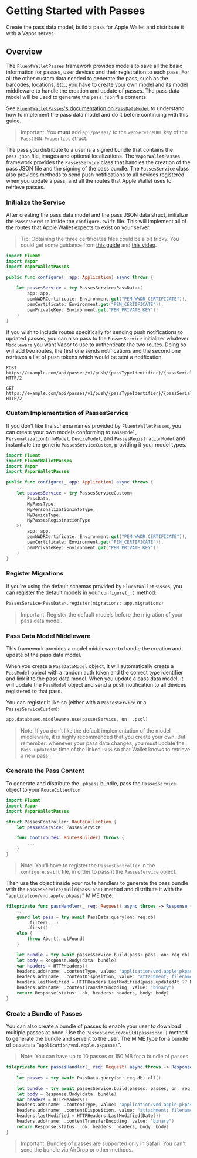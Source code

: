 # Getting Started with Passes

Create the pass data model, build a pass for Apple Wallet and distribute it with a Vapor server.

## Overview

The `FluentWalletPasses` framework provides models to save all the basic information for passes, user devices and their registration to each pass.
For all the other custom data needed to generate the pass, such as the barcodes, locations, etc., you have to create your own model and its model middleware to handle the creation and update of passes.
The pass data model will be used to generate the `pass.json` file contents.

See [`FluentWalletPasses`'s documentation on `PassDataModel`](https://swiftpackageindex.com/fpseverino/fluent-wallet/documentation/fluentwalletpasses/passdatamodel) to understand how to implement the pass data model and do it before continuing with this guide.

> Important: You **must** add `api/passes/` to the `webServiceURL` key of the `PassJSON.Properties` struct.

The pass you distribute to a user is a signed bundle that contains the `pass.json` file, images and optional localizations.
The `VaporWalletPasses` framework provides the ``PassesService`` class that handles the creation of the pass JSON file and the signing of the pass bundle.
The ``PassesService`` class also provides methods to send push notifications to all devices registered when you update a pass, and all the routes that Apple Wallet uses to retrieve passes.

### Initialize the Service

After creating the pass data model and the pass JSON data struct, initialize the ``PassesService`` inside the `configure.swift` file.
This will implement all of the routes that Apple Wallet expects to exist on your server.

> Tip: Obtaining the three certificates files could be a bit tricky. You could get some guidance from [this guide](https://github.com/alexandercerutti/passkit-generator/wiki/Generating-Certificates) and [this video](https://www.youtube.com/watch?v=rJZdPoXHtzI).

```swift
import Fluent
import Vapor
import VaporWalletPasses

public func configure(_ app: Application) async throws {
    ...
    let passesService = try PassesService<PassData>(
        app: app,
        pemWWDRCertificate: Environment.get("PEM_WWDR_CERTIFICATE")!,
        pemCertificate: Environment.get("PEM_CERTIFICATE")!,
        pemPrivateKey: Environment.get("PEM_PRIVATE_KEY")!
    )
}
```

If you wish to include routes specifically for sending push notifications to updated passes, you can also pass to the ``PassesService`` initializer whatever `Middleware` you want Vapor to use to authenticate the two routes. Doing so will add two routes, the first one sends notifications and the second one retrieves a list of push tokens which would be sent a notification.

```http
POST https://example.com/api/passes/v1/push/{passTypeIdentifier}/{passSerial} HTTP/2
```

```http
GET https://example.com/api/passes/v1/push/{passTypeIdentifier}/{passSerial} HTTP/2
```

### Custom Implementation of PassesService

If you don't like the schema names provided by `FluentWalletPasses`, you can create your own models conforming to `PassModel`, `PersonalizationInfoModel`, `DeviceModel`, and `PassesRegistrationModel` and instantiate the generic ``PassesServiceCustom``, providing it your model types.

```swift
import Fluent
import FluentWalletPasses
import Vapor
import VaporWalletPasses

public func configure(_ app: Application) async throws {
    ...
    let passesService = try PassesServiceCustom<
        PassData,
        MyPassType,
        MyPersonalizationInfoType,
        MyDeviceType,
        MyPassesRegistrationType
    >(
        app: app,
        pemWWDRCertificate: Environment.get("PEM_WWDR_CERTIFICATE")!,
        pemCertificate: Environment.get("PEM_CERTIFICATE")!,
        pemPrivateKey: Environment.get("PEM_PRIVATE_KEY")!
    )
}
```

### Register Migrations

If you're using the default schemas provided by `FluentWalletPasses`, you can register the default models in your `configure(_:)` method:

```swift
PassesService<PassData>.register(migrations: app.migrations)
```

> Important: Register the default models before the migration of your pass data model.

### Pass Data Model Middleware

This framework provides a model middleware to handle the creation and update of the pass data model.

When you create a `PassDataModel` object, it will automatically create a `PassModel` object with a random auth token and the correct type identifier and link it to the pass data model.
When you update a pass data model, it will update the `PassModel` object and send a push notification to all devices registered to that pass.

You can register it like so (either with a ``PassesService`` or a ``PassesServiceCustom``):

```swift
app.databases.middleware.use(passesService, on: .psql)
```

> Note: If you don't like the default implementation of the model middleware, it is highly recommended that you create your own. But remember: whenever your pass data changes, you must update the `Pass.updatedAt` time of the linked `Pass` so that Wallet knows to retrieve a new pass.

### Generate the Pass Content

To generate and distribute the `.pkpass` bundle, pass the ``PassesService`` object to your `RouteCollection`.

```swift
import Fluent
import Vapor
import VaporWalletPasses

struct PassesController: RouteCollection {
    let passesService: PassesService

    func boot(routes: RoutesBuilder) throws {
        ...
    }
}
```

> Note: You'll have to register the `PassesController` in the `configure.swift` file, in order to pass it the ``PassesService`` object.

Then use the object inside your route handlers to generate the pass bundle with the ``PassesService/build(pass:on:)`` method and distribute it with the "`application/vnd.apple.pkpass`" MIME type.

```swift
fileprivate func passHandler(_ req: Request) async throws -> Response {
    ...
    guard let pass = try await PassData.query(on: req.db)
        .filter(...)
        .first()
    else {
        throw Abort(.notFound)
    }

    let bundle = try await passesService.build(pass: pass, on: req.db)
    let body = Response.Body(data: bundle)
    var headers = HTTPHeaders()
    headers.add(name: .contentType, value: "application/vnd.apple.pkpass")
    headers.add(name: .contentDisposition, value: "attachment; filename=name.pkpass")
    headers.lastModified = HTTPHeaders.LastModified(pass.updatedAt ?? Date.distantPast)
    headers.add(name: .contentTransferEncoding, value: "binary")
    return Response(status: .ok, headers: headers, body: body)
}
```

### Create a Bundle of Passes

You can also create a bundle of passes to enable your user to download multiple passes at once.
Use the ``PassesService/build(passes:on:)`` method to generate the bundle and serve it to the user.
The MIME type for a bundle of passes is "`application/vnd.apple.pkpasses`".

> Note: You can have up to 10 passes or 150 MB for a bundle of passes.

```swift
fileprivate func passesHandler(_ req: Request) async throws -> Response {
    ...
    let passes = try await PassData.query(on: req.db).all()

    let bundle = try await passesService.build(passes: passes, on: req.db)
    let body = Response.Body(data: bundle)
    var headers = HTTPHeaders()
    headers.add(name: .contentType, value: "application/vnd.apple.pkpasses")
    headers.add(name: .contentDisposition, value: "attachment; filename=name.pkpasses")
    headers.lastModified = HTTPHeaders.LastModified(Date())
    headers.add(name: .contentTransferEncoding, value: "binary")
    return Response(status: .ok, headers: headers, body: body)
}
```

> Important: Bundles of passes are supported only in Safari. You can't send the bundle via AirDrop or other methods.

